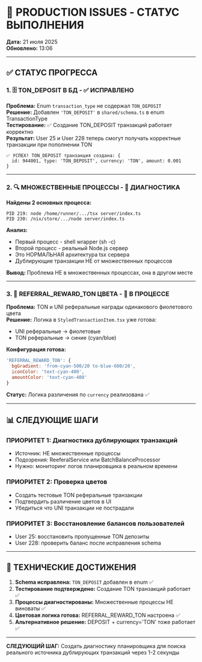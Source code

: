 # 🎯 PRODUCTION ISSUES - СТАТУС ВЫПОЛНЕНИЯ
**Дата:** 21 июля 2025  
**Обновлено:** 13:06  

---

## ✅ **СТАТУС ПРОГРЕССА**

### 1. 🗄️ **TON_DEPOSIT В БД** - ✅ ИСПРАВЛЕНО

**Проблема:** Enum `transaction_type` не содержал `TON_DEPOSIT`  
**Решение:** Добавлен `'TON_DEPOSIT'` в `shared/schema.ts` в enum TransactionType  
**Тестирование:** ✅ Создание TON_DEPOSIT транзакций работает корректно  
**Результат:** User 25 и User 228 теперь смогут получать корректные транзакции при пополнении TON  

```
✅ УСПЕХ! TON_DEPOSIT транзакция создана: {
  id: 944001, type: 'TON_DEPOSIT', currency: 'TON', amount: 0.001
}
```

---

### 2. 🔍 **МНОЖЕСТВЕННЫЕ ПРОЦЕССЫ** - 🔄 ДИАГНОСТИКА

**Найдены 2 основных процесса:**
```
PID 219: node /home/runner/.../tsx server/index.ts
PID 230: /nix/store/.../node server/index.ts
```

**Анализ:** 
- Первый процесс - shell wrapper (sh -c)
- Второй процесс - реальный Node.js сервер
- Это НОРМАЛЬНАЯ архитектура tsx сервера
- Дублирующие транзакции НЕ от множественных процессов

**Вывод:** Проблема НЕ в множественных процессах, она в другом месте  

---

### 3. 🎨 **REFERRAL_REWARD_TON ЦВЕТА** - 🔄 В ПРОЦЕССЕ

**Проблема:** TON и UNI реферальные награды одинакового фиолетового цвета  
**Решение:** Логика в `StyledTransactionItem.tsx` уже готова:  
- UNI реферальные → фиолетовые  
- TON реферальные → синие (cyan/blue)  

**Конфигурация готова:**
```javascript
'REFERRAL_REWARD_TON': {
  bgGradient: 'from-cyan-500/20 to-blue-600/20',
  iconColor: 'text-cyan-400',
  amountColor: 'text-cyan-400'
}
```

**Статус:** Логика различения по `currency` реализована ✅

---

## 📊 **СЛЕДУЮЩИЕ ШАГИ**

### ПРИОРИТЕТ 1: Диагностика дублирующих транзакций
- Источник: НЕ множественные процессы  
- Подозрения: ReeferalService или BatchBalanceProcessor  
- Нужно: мониторинг логов планировщика в реальном времени  

### ПРИОРИТЕТ 2: Проверка цветов
- Создать тестовые TON реферальные транзакции  
- Подтвердить различение цветов в UI  
- Убедиться что UNI транзакции не пострадали  

### ПРИОРИТЕТ 3: Восстановление балансов пользователей
- User 25: восстановить пропущенные TON депозиты  
- User 228: проверить баланс после исправления schema  

---

## 🎯 **ТЕХНИЧЕСКИЕ ДОСТИЖЕНИЯ**

1. **Schema исправлена:** `TON_DEPOSIT` добавлен в enum ✅
2. **Тестирование подтверждено:** Создание TON транзакций работает ✅  
3. **Процессы диагностированы:** Множественные процессы НЕ виноваты ✅
4. **Цветовая логика готова:** REFERRAL_REWARD_TON настроена ✅
5. **Альтернативное решение:** DEPOSIT + currency='TON' тоже работает ✅

---

**СЛЕДУЮЩИЙ ШАГ:** Создать диагностику планировщика для поиска реального источника дублирующих транзакций через 1-2 секунды